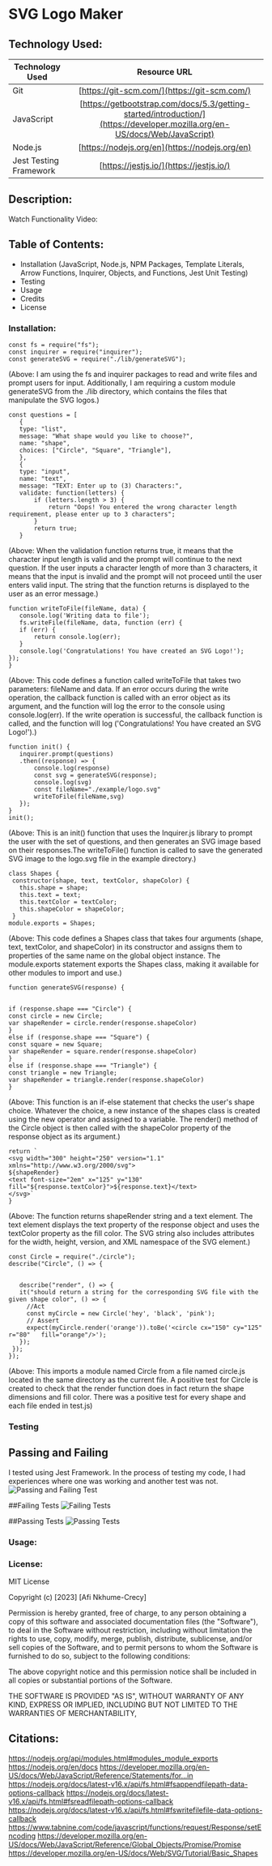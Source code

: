 # SVG Logo Maker

## Technology Used:
| Technology Used         | Resource URL           |
| ------------- |:-------------:|
| Git | [https://git-scm.com/](https://git-scm.com/)     |
| JavaScript  | [https://getbootstrap.com/docs/5.3/getting-started/introduction/](https://developer.mozilla.org/en-US/docs/Web/JavaScript)      |
| Node.js | [https://nodejs.org/en](https://nodejs.org/en)       |
| Jest Testing Framework | [https://jestjs.io/](https://jestjs.io/)   |



## Description:

Watch Functionality Video:





## Table of Contents:
* Installation (JavaScript, Node.js, NPM Packages, Template Literals, Arrow Functions, Inquirer, Objects, and Functions, Jest Unit Testing)
* Testing
* Usage
* Credits
* License


### Installation:



```
const fs = require("fs");
const inquirer = require("inquirer");
const generateSVG = require("./lib/generateSVG");
```
(Above: I am using the fs and inquirer packages to read and write files and prompt users for input. Additionally, I am requiring a custom module generateSVG from the ./lib directory, which contains the files that manipulate the SVG logos.)



```
const questions = [
   {
   type: "list",
   message: "What shape would you like to choose?",
   name: "shape",
   choices: ["Circle", "Square", "Triangle"],
   },
   {
   type: "input",
   name: "text",
   message: "TEXT: Enter up to (3) Characters:",
   validate: function(letters) {
       if (letters.length > 3) {
           return "Oops! You entered the wrong character length requirement, please enter up to 3 characters";
       }
       return true;
   }
```
(Above: When the validation function returns true, it means that the character input length is valid and the prompt will continue to the next question. If the user inputs a character length of more than 3 characters, it means that the input is invalid and the prompt will not proceed until the user enters valid input. The string that the function returns is displayed to the user as an error message.)


```
function writeToFile(fileName, data) {
   console.log('Writing data to file');
   fs.writeFile(fileName, data, function (err) {
   if (err) {
       return console.log(err);
   }
   console.log('Congratulations! You have created an SVG Logo!');
});
}
```
(Above: This code defines a function called writeToFile that takes two parameters: fileName and data. If an error occurs during the write operation, the callback function is called with an error object as its argument, and the function will log the error to the console using console.log(err). If the write operation is successful, the callback function is called, and the function will log ('Congratulations! You have created an SVG Logo!').)


```
function init() {
   inquirer.prompt(questions)
   .then((response) => {
       console.log(response)
       const svg = generateSVG(response);
       console.log(svg)
       const fileName="./example/logo.svg"
       writeToFile(fileName,svg)
   });
}
init();
```
(Above: This is an init() function that uses the Inquirer.js library to prompt the user with the set of questions, and then generates an SVG image based on their responses.The writeToFile() function is called to save the generated SVG image to the logo.svg file in the example directory.)


```
class Shapes {
 constructor(shape, text, textColor, shapeColor) {
   this.shape = shape;
   this.text = text;
   this.textColor = textColor;
   this.shapeColor = shapeColor;
 }
module.exports = Shapes;
```
(Above: This code defines a Shapes class that takes four arguments (shape, text, textColor, and shapeColor) in its constructor and assigns them to properties of the same name on the global object instance. The module.exports statement exports the Shapes class, making it available for other modules to import and use.)



```
function generateSVG(response) {


if (response.shape === "Circle") {
const circle = new Circle;
var shapeRender = circle.render(response.shapeColor)
}
else if (response.shape === "Square") {
const square = new Square;
var shapeRender = square.render(response.shapeColor)
}
else if (response.shape === "Triangle") {
const triangle = new Triangle;
var shapeRender = triangle.render(response.shapeColor)
}
```
(Above: This function is an if-else statement that checks the user's shape choice. Whatever the choice, a new instance of the shapes class is created using the new operator and assigned to a variable. The render() method of the Circle object is then called with the shapeColor property of the response object as its argument.)



```
return `
<svg width="300" height="250" version="1.1" xmlns="http://www.w3.org/2000/svg">
${shapeRender}
<text font-size="2em" x="125" y="130" fill="${response.textColor}">${response.text}</text>
</svg>`
}
```
(Above: The function returns shapeRender string and a text element. The text element displays the text property of the response object and uses the textColor property as the fill color. The SVG string also includes attributes for the width, height, version, and XML namespace of the SVG element.)



```
const Circle = require("./circle");
describe("Circle", () => {


   describe("render", () => {
   it("should return a string for the corresponding SVG file with the given shape color", () => {
     //Act
     const myCircle = new Circle('hey', 'black', 'pink');
     // Assert
     expect(myCircle.render('orange')).toBe('<circle cx="150" cy="125" r="80"   fill="orange"/>');
   });
 });
});
```
(Above: This imports a module named Circle from a file named circle.js located in the same directory as the current file. A positive test for Circle is created to check that the render function does in fact return the shape dimensions and fill color. There was a positive test for every shape and each file ended in test.js)


### Testing 
## Passing and Failing 
I tested using Jest Framework. In the process of testing my code, I had experiences where one was working and another test was not.
![Passing and Failing Test](https://user-images.githubusercontent.com/101257805/234175780-80b6526d-c2a4-439f-9f7b-8c43e1617e1e.png)

##Failing Tests 
![Failing Tests](https://user-images.githubusercontent.com/101257805/234176422-f7435d8d-4699-4392-a9bc-e5a6da8d5cd8.png)

##Passing Tests 
![Passing Tests](https://user-images.githubusercontent.com/101257805/234176257-ec1a80cc-481b-49b3-b9b6-51681b746f28.png)


### Usage: 








### License:
MIT License

Copyright (c) [2023] [Afi Nkhume-Crecy]

Permission is hereby granted, free of charge, to any person obtaining a copy of this software and associated documentation files (the "Software"), to deal in the Software without restriction, including without limitation the rights to use, copy, modify, merge, publish, distribute, sublicense, and/or sell copies of the Software, and to permit persons to whom the Software is furnished to do so, subject to the following conditions:

The above copyright notice and this permission notice shall be included in all copies or substantial portions of the Software.

THE SOFTWARE IS PROVIDED "AS IS", WITHOUT WARRANTY OF ANY KIND, EXPRESS OR IMPLIED, INCLUDING BUT NOT LIMITED TO THE WARRANTIES OF MERCHANTABILITY,

## Citations:
https://nodejs.org/api/modules.html#modules_module_exports
https://nodejs.org/en/docs
https://developer.mozilla.org/en-US/docs/Web/JavaScript/Reference/Statements/for...in
https://nodejs.org/docs/latest-v16.x/api/fs.html#fsappendfilepath-data-options-callback
https://nodejs.org/docs/latest-v16.x/api/fs.html#fsreadfilepath-options-callback
https://nodejs.org/docs/latest-v16.x/api/fs.html#fswritefilefile-data-options-callback
https://www.tabnine.com/code/javascript/functions/request/Response/setEncoding
https://developer.mozilla.org/en-US/docs/Web/JavaScript/Reference/Global_Objects/Promise/Promise
https://developer.mozilla.org/en-US/docs/Web/SVG/Tutorial/Basic_Shapes
